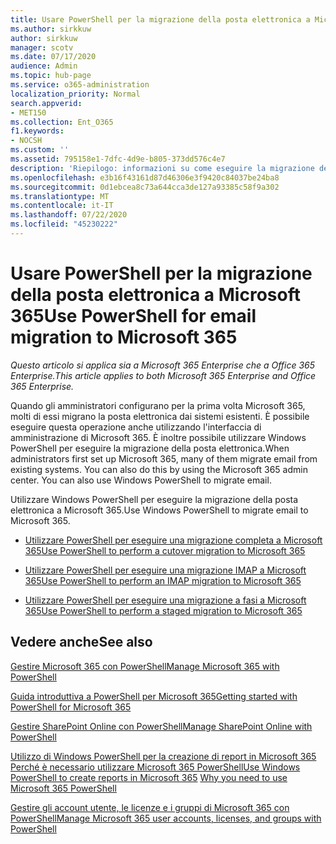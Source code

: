 ```yaml
---
title: Usare PowerShell per la migrazione della posta elettronica a Microsoft 365
ms.author: sirkkuw
author: sirkkuw
manager: scotv
ms.date: 07/17/2020
audience: Admin
ms.topic: hub-page
ms.service: o365-administration
localization_priority: Normal
search.appverid:
- MET150
ms.collection: Ent_O365
f1.keywords:
- NOCSH
ms.custom: ''
ms.assetid: 795158e1-7dfc-4d9e-b805-373dd576c4e7
description: 'Riepilogo: informazioni su come eseguire la migrazione della posta elettronica a Microsoft 365 utilizzando Windows PowerShell.'
ms.openlocfilehash: e3b16f43161d87d46306e3f9420c84037be24ba8
ms.sourcegitcommit: 0d1ebcea8c73a644cca3de127a93385c58f9a302
ms.translationtype: MT
ms.contentlocale: it-IT
ms.lasthandoff: 07/22/2020
ms.locfileid: "45230222"
---
```

# <a name="use-powershell-for-email-migration-to-microsoft-365"></a><span data-ttu-id="ab626-103">Usare PowerShell per la migrazione della posta elettronica a Microsoft 365</span><span class="sxs-lookup"><span data-stu-id="ab626-103">Use PowerShell for email migration to Microsoft 365</span></span>

<span data-ttu-id="ab626-104">*Questo articolo si applica sia a Microsoft 365 Enterprise che a Office 365 Enterprise.*</span><span class="sxs-lookup"><span data-stu-id="ab626-104">*This article applies to both Microsoft 365 Enterprise and Office 365 Enterprise.*</span></span>

<span data-ttu-id="ab626-p101">Quando gli amministratori configurano per la prima volta Microsoft 365, molti di essi migrano la posta elettronica dai sistemi esistenti. È possibile eseguire questa operazione anche utilizzando l'interfaccia di amministrazione di Microsoft 365. È inoltre possibile utilizzare Windows PowerShell per eseguire la migrazione della posta elettronica.</span><span class="sxs-lookup"><span data-stu-id="ab626-p101">When administrators first set up Microsoft 365, many of them migrate email from existing systems. You can also do this by using the Microsoft 365 admin center. You can also use Windows PowerShell to migrate email.</span></span>
  
<span data-ttu-id="ab626-108">Utilizzare Windows PowerShell per eseguire la migrazione della posta elettronica a Microsoft 365.</span><span class="sxs-lookup"><span data-stu-id="ab626-108">Use Windows PowerShell to migrate email to Microsoft 365.</span></span> 
  
- [<span data-ttu-id="ab626-109">Utilizzare PowerShell per eseguire una migrazione completa a Microsoft 365</span><span class="sxs-lookup"><span data-stu-id="ab626-109">Use PowerShell to perform a cutover migration to Microsoft 365</span></span>](use-powershell-to-perform-a-cutover-migration-to-office-365.md)
    
- [<span data-ttu-id="ab626-110">Utilizzare PowerShell per eseguire una migrazione IMAP a Microsoft 365</span><span class="sxs-lookup"><span data-stu-id="ab626-110">Use PowerShell to perform an IMAP migration to Microsoft 365</span></span>](use-powershell-to-perform-an-imap-migration-to-office-365.md)
    
- [<span data-ttu-id="ab626-111">Utilizzare PowerShell per eseguire una migrazione a fasi a Microsoft 365</span><span class="sxs-lookup"><span data-stu-id="ab626-111">Use PowerShell to perform a staged migration to Microsoft 365</span></span>](use-powershell-to-perform-a-staged-migration-to-office-365.md)
    
## <a name="see-also"></a><span data-ttu-id="ab626-112">Vedere anche</span><span class="sxs-lookup"><span data-stu-id="ab626-112">See also</span></span>

[<span data-ttu-id="ab626-113">Gestire Microsoft 365 con PowerShell</span><span class="sxs-lookup"><span data-stu-id="ab626-113">Manage Microsoft 365 with PowerShell</span></span>](manage-office-365-with-office-365-powershell.md)
  
[<span data-ttu-id="ab626-114">Guida introduttiva a PowerShell per Microsoft 365</span><span class="sxs-lookup"><span data-stu-id="ab626-114">Getting started with PowerShell for Microsoft 365</span></span>](getting-started-with-office-365-powershell.md)
  
[<span data-ttu-id="ab626-115">Gestire SharePoint Online con PowerShell</span><span class="sxs-lookup"><span data-stu-id="ab626-115">Manage SharePoint Online with PowerShell</span></span>](manage-sharepoint-online-with-office-365-powershell.md)
  
<span data-ttu-id="ab626-116">[Utilizzo di Windows PowerShell per la creazione di report in Microsoft 365](use-windows-powershell-to-create-reports-in-office-365.md) 
 [Perché è necessario utilizzare Microsoft 365 PowerShell](why-you-need-to-use-office-365-powershell.md)</span><span class="sxs-lookup"><span data-stu-id="ab626-116">[Use Windows PowerShell to create reports in Microsoft 365](use-windows-powershell-to-create-reports-in-office-365.md)
[Why you need to use Microsoft 365 PowerShell](why-you-need-to-use-office-365-powershell.md)</span></span>
  
[<span data-ttu-id="ab626-117">Gestire gli account utente, le licenze e i gruppi di Microsoft 365 con PowerShell</span><span class="sxs-lookup"><span data-stu-id="ab626-117">Manage Microsoft 365 user accounts, licenses, and groups with PowerShell</span></span>](manage-user-accounts-and-licenses-with-office-365-powershell.md)

